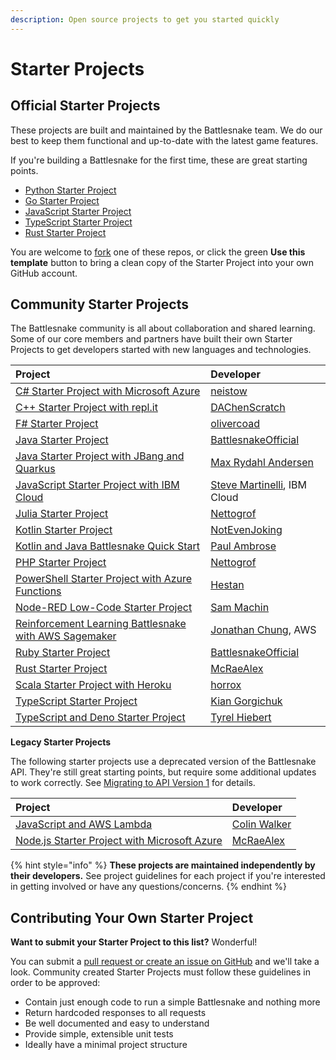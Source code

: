 ```yaml
---
description: Open source projects to get you started quickly
---
```


# Starter Projects

## Official Starter Projects

These projects are built and maintained by the Battlesnake team. We do our best to keep them functional and up-to-date with the latest game features.

If you're building a Battlesnake for the first time, these are great starting points.

* [Python Starter Project](https://github.com/battlesnakeofficial/starter-snake-python)
* [Go Starter Project](https://github.com/battlesnakeofficial/starter-snake-go)
* [JavaScript Starter Project](https://github.com/BattlesnakeOfficial/starter-snake-javascript)
* [TypeScript Starter Project](https://github.com/BattlesnakeOfficial/starter-snake-typescript)
* [Rust Starter Project](https://github.com/BattlesnakeOfficial/starter-snake-rust)

You are welcome to [fork](https://docs.github.com/en/get-started/quickstart/fork-a-repo) one of these repos, or click the green **Use this template** button to bring a clean copy of the Starter Project into your own GitHub account.

## Community Starter Projects

The Battlesnake community is all about collaboration and shared learning. Some of our core members and partners have built their own Starter Projects to get developers started with new languages and technologies.

| Project | Developer |
| :--- | :--- |
| [C\# Starter Project with Microsoft Azure](https://github.com/neistow/battlesnake-starter-csharp) | [neistow](https://github.com/neistow) |
| [C++ Starter Project with repl.it](https://github.com/DAChenScratch/Starter-Battlesnake-Cpp-with-replit) | [DAChenScratch](https://github.com/DAChenScratch) |
| [F\# Starter Project](https://github.com/olivercoad/battlesnake-starter-fsharp) | [olivercoad](https://github.com/olivercoad) |
| [Java Starter Project](https://github.com/battlesnakeofficial/starter-snake-java) | [BattlesnakeOfficial](https://github.com/BattlesnakeOfficial) |
| [Java Starter Project with JBang and Quarkus](https://github.com/jbangdev/jbang-battlesnake) | [Max Rydahl Andersen](https://github.com/maxandersen) |
| [JavaScript Starter Project with IBM Cloud](https://github.com/IBM/starter-snake-node) | [Steve Martinelli](https://github.com/stevemar), IBM Cloud |
| [Julia Starter Project](https://github.com/Nettogrof/starter-snake-julia) | [Nettogrof](https://github.com/Nettogrof) |
| [Kotlin Starter Project](https://github.com/770grappenmaker/starter-snake-kotlin) | [NotEvenJoking](https://github.com/770grappenmaker) |
| [Kotlin and Java Battlesnake Quick Start](https://github.com/pambrose/battlesnake-quickstart) | [Paul Ambrose](https://github.com/pambrose) |
| [PHP Starter Project](https://github.com/Nettogrof/starter-snake-php) | [Nettogrof](https://github.com/Nettogrof) |
| [PowerShell Starter Project with Azure Functions](https://github.com/hestan-net/starter-snake-powershell) | [Hestan](https://github.com/hestan-net) |
| [Node-RED Low-Code Starter Project](https://flows.nodered.org/flow/6cbf34b31e1890bb7a638005bcc4f54b) | [Sam Machin](https://github.com/sammachin) |
| [Reinforcement Learning Battlesnake with AWS Sagemaker](https://github.com/awslabs/sagemaker-battlesnake-ai) | [Jonathan Chung](https://github.com/jonomon), AWS |
| [Ruby Starter Project](https://github.com/battlesnakeofficial/starter-snake-ruby) | [BattlesnakeOfficial](https://github.com/BattlesnakeOfficial) |
| [Rust Starter Project](https://github.com/mcraealex/rustysnake) | [McRaeAlex](https://github.com/McRaeAlex) |
| [Scala Starter Project with Heroku](https://github.com/horrox/battlesnake-starter-scala) | [horrox](https://github.com/horrox) |
| [TypeScript Starter Project](https://github.com/kgorgi/starter-snake-node-ts) | [Kian Gorgichuk](https://github.com/kgorgi) |
| [TypeScript and Deno Starter Project](https://github.com/tyrelh/starter-snake-typescript-deno) | [Tyrel Hiebert](https://github.com/tyrelh) |

**Legacy Starter Projects**

The following starter projects use a deprecated version of the Battlesnake API. They're still great starting points, but require some additional updates to work correctly. See [Migrating to API Version 1](starter-projects.md) for details.

| Project | Developer |
| :--- | :--- |
| [JavaScript and AWS Lambda](https://colinjfw.github.io/battlesnake-learn/) | [Colin Walker](https://github.com/colinjfw) |
| [Node.js Starter Project with Microsoft Azure](https://github.com/mcraealex/AzureSnake) | [McRaeAlex](https://github.com/McRaeAlex) |

{% hint style="info" %}
**These projects are maintained independently by their developers.** See project guidelines for each project if you're interested in getting involved or have any questions/concerns.
{% endhint %}

## Contributing Your Own Starter Project

**Want to submit your Starter Project to this list?** Wonderful!

You can submit a [pull request or create an issue on GitHub](https://github.com/BattlesnakeOfficial/docs) and we'll take a look. Community created Starter Projects must follow these guidelines in order to be approved:

* Contain just enough code to run a simple Battlesnake and nothing more
* Return hardcoded responses to all requests
* Be well documented and easy to understand
* Provide simple, extensible unit tests
* Ideally have a minimal project structure

